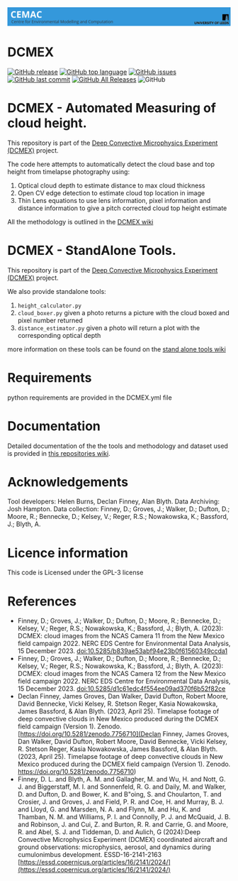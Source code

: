 <div align="center">
<a href="https://www.cemac.leeds.ac.uk/">
  <img src="https://github.com/cemac/cemac_generic/blob/master/Images/cemac.png"></a>
  <br>
</div>

# DCMEX #


[![GitHub release](https://img.shields.io/github/release/cemac/DCMEX.svg)](https://github.com/cemac/DCMEX/releases) [![GitHub top language](https://img.shields.io/github/languages/top/cemac/DCMEX.svg)](https://github.com/cemac/DCMEX) [![GitHub issues](https://img.shields.io/github/issues/cemac/DCMEX.svg)](https://github.com/cemac/DCMEX/issues) [![GitHub last commit](https://img.shields.io/github/last-commit/cemac/DCMEX.svg)](https://github.com/cemac/DCMEX/commits/master) [![GitHub All Releases](https://img.shields.io/github/downloads/cemac/DCMEX/total.svg)](https://github.com/cemac/DCMEX/releases) ![GitHub](https://img.shields.io/github/license/cemac/DCMEX.svg)


# DCMEX - Automated Measuring of cloud height.

This repository is part of the [Deep Convective Microphysics Experiment (DCMEX)](https://cloudsense.ac.uk/dcmex/) project.

The code here attempts to automatically detect the cloud base and top height from timelapse photography using:

1. Optical cloud depth to estimate distance to max cloud thickness
2. Open CV edge detection to estimate cloud top location in image
3. Thin Lens equations to use lens information, pixel information and distance information to give a pitch corrected cloud top height estimate

All the methodology is outlined in the [DCMEX wiki](https://github.com/cemac/DCMEX/wiki)

# DCMEX - StandAlone Tools.

This repository is part of the [Deep Convective Microphysics Experiment (DCMEX)](https://cloudsense.ac.uk/dcmex/) project.

We also provide standalone tools:

1. `height_calculator.py` 
2. `cloud_boxer.py` given a photo returns a picture with the cloud boxed and pixel number returned
3. `distance_estimator.py` given a photo will return a plot with the corresponding optical depth 

more information on these tools can be found on the [stand alone tools wiki](https://github.com/cemac/DCMEX/wiki/Stand-Alone-Tools)


# Requirements

python requirements are provided in the DCMEX.yml file


# Documentation

Detailed documentation of the the tools and methodology and dataset used is provided in [this repositories wiki](ttps://github.com/cemac/DCMEX/wiki).

# Acknowledgements #

Tool developers: Helen Burns, Declan Finney, Alan Blyth. Data Archiving: Josh Hampton. Data collection:  Finney, D.; Groves, J.; Walker, D.; Dufton, D.; Moore, R.; Bennecke, D.; Kelsey, V.; Reger, R.S.; Nowakowska, K.; Bassford, J.; Blyth, A.

# Licence information #

This code is Licensed under the GPL-3 license

# References

 * Finney, D.; Groves, J.; Walker, D.; Dufton, D.; Moore, R.; Bennecke, D.; Kelsey, V.; Reger, R.S.; Nowakowska, K.; Bassford, J.; Blyth, A. (2023): DCMEX: cloud images from the NCAS Camera 11 from the New Mexico field campaign 2022. NERC EDS Centre for Environmental Data Analysis, 15 December 2023. [doi:10.5285/b839ae53abf94e23b0f61560349ccda1](https://dx.doi.org/10.5285/b839ae53abf94e23b0f61560349ccda1)
*  Finney, D.; Groves, J.; Walker, D.; Dufton, D.; Moore, R.; Bennecke, D.; Kelsey, V.; Reger, R.S.; Nowakowska, K.; Bassford, J.; Blyth, A. (2023): DCMEX: cloud images from the NCAS Camera 12 from the New Mexico field campaign 2022. NERC EDS Centre for Environmental Data Analysis, 15 December 2023. [doi:10.5285/d1c61edc4f554ee09ad370f6b52f82ce](https://dx.doi.org/10.5285/d1c61edc4f554ee09ad370f6b52f82ce)
* Declan Finney, James Groves, Dan Walker, David Dufton, Robert Moore, David Bennecke, Vicki Kelsey, R. Stetson Reger, Kasia Nowakowska, James Bassford, & Alan Blyth. (2023, April 25). Timelapse footage of deep convective clouds in New Mexico produced during the DCMEX field campaign (Version 1). Zenodo. [https://doi.org/10.5281/zenodo.7756710](Declan Finney, James Groves, Dan Walker, David Dufton, Robert Moore, David Bennecke, Vicki Kelsey, R. Stetson Reger, Kasia Nowakowska, James Bassford, & Alan Blyth. (2023, April 25). Timelapse footage of deep convective clouds in New Mexico produced during the DCMEX field campaign (Version 1). Zenodo. https://doi.org/10.5281/zenodo.7756710)
* Finney, D. L. and Blyth, A. M. and Gallagher, M. and Wu, H. and Nott, G. J. and Biggerstaff, M. I. and Sonnenfeld, R. G. and Daily, M. and Walker, D. and Dufton, D. and Bower, K. and B\"oing, S. and Choularton, T. and Crosier, J. and Groves, J. and Field, P. R. and Coe, H. and Murray, B. J. and Lloyd, G. and Marsden, N. A. and Flynn, M. and Hu, K. and Thamban, N. M. and Williams, P. I. and Connolly, P. J. and McQuaid, J. B. and Robinson, J. and Cui, Z. and Burton, R. R. and Carrie, G. and Moore, R. and Abel, S. J. and Tiddeman, D. and Aulich, G (2024):Deep Convective Microphysics Experiment (DCMEX) coordinated aircraft and ground observations: microphysics, aerosol, and dynamics during cumulonimbus development. ESSD-16-2141-2163 [https://essd.copernicus.org/articles/16/2141/2024/](https://essd.copernicus.org/articles/16/2141/2024/)



